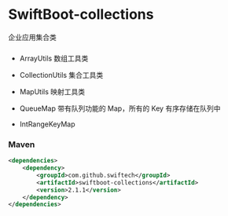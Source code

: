 # SwiftBoot-collections
企业应用集合类

### 

* ArrayUtils	数组工具类

* CollectionUtils	集合工具类

* MapUtils	映射工具类

* QueueMap	带有队列功能的 Map，所有的 Key 有序存储在队列中

* IntRangeKeyMap	


### Maven

```xml
<dependencies>
	<dependency>
		<groupId>com.github.swiftech</groupId>
		<artifactId>swiftboot-collections</artifactId>
		<version>2.1.1</version>
	</dependency>
</dependencies>

```